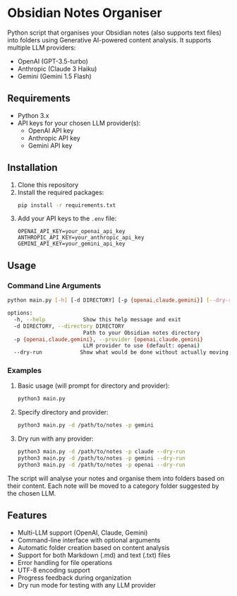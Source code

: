 # Obsidian Notes Organiser

Python script that organises your Obsidian notes (also supports text files) into folders using Generative AI-powered content analysis. It supports multiple LLM providers:

- OpenAI (GPT-3.5-turbo)
- Anthropic (Claude 3 Haiku)
- Gemini (Gemini 1.5 Flash)

## Requirements

- Python 3.x
- API keys for your chosen LLM provider(s):
  - OpenAI API key
  - Anthropic API key
  - Gemini API key

## Installation

1. Clone this repository
2. Install the required packages:
   ```bash
   pip install -r requirements.txt
   ```
3. Add your API keys to the `.env` file:
   ```
   OPENAI_API_KEY=your_openai_api_key
   ANTHROPIC_API_KEY=your_anthropic_api_key
   GEMINI_API_KEY=your_gemini_api_key
   ```

## Usage

### Command Line Arguments

```bash
python main.py [-h] [-d DIRECTORY] [-p {openai,claude,gemini}] [--dry-run]

options:
  -h, --help            Show this help message and exit
  -d DIRECTORY, --directory DIRECTORY
                        Path to your Obsidian notes directory
  -p {openai,claude,gemini}, --provider {openai,claude,gemini}
                        LLM provider to use (default: openai)
  --dry-run            Show what would be done without actually moving files
```

### Examples

1. Basic usage (will prompt for directory and provider):
   ```bash
   python3 main.py
   ```

2. Specify directory and provider:
   ```bash
   python3 main.py -d /path/to/notes -p gemini
   ```

3. Dry run with any provider:
   ```bash
   python3 main.py -d /path/to/notes -p claude --dry-run
   python3 main.py -d /path/to/notes -p gemini --dry-run
   python3 main.py -d /path/to/notes -p openai --dry-run
   ```

The script will analyse your notes and organise them into folders based on their content. Each note will be moved to a category folder suggested by the chosen LLM.

## Features

- Multi-LLM support (OpenAI, Claude, Gemini)
- Command-line interface with optional arguments
- Automatic folder creation based on content analysis
- Support for both Markdown (.md) and text (.txt) files
- Error handling for file operations
- UTF-8 encoding support
- Progress feedback during organization
- Dry run mode for testing with any LLM provider

